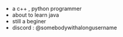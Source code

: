 - a c++ , python programmer
- about to learn java
- still a beginer
- discord : @somebodywithalongusername

<!---
zackpandora/zackpandora is a ✨ special ✨ repository because its `README.md` (this file) appears on your GitHub profile.
You can click the Preview link to take a look at your changes.
--->

